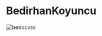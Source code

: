 # BedirhanKoyuncu
![bedocvss](https://user-images.githubusercontent.com/101871303/166229835-f4bb56a8-0f44-465a-94eb-698a280da50f.JPG)
